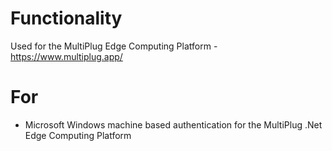 # Functionality

Used for the MultiPlug Edge Computing Platform - https://www.multiplug.app/

# For

* Microsoft Windows machine based authentication for the MultiPlug .Net Edge Computing Platform